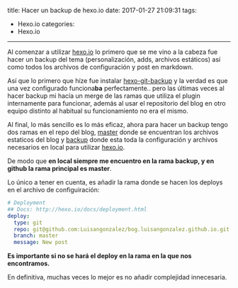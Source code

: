 title: Hacer un backup de hexo.io
date: 2017-01-27 21:09:31
tags:
  - Hexo.io
categories:
  - Hexo.io
---

Al comenzar a utilizar [hexo.io](https://hexo.io/) lo primero que se me vino a la cabeza fue hacer un backup del tema (personalización, adds, archivos estáticos) así como todos los archivos de configuración y post en markdown.

Así que lo primero que híze fue instalar [hexo-git-backup](https://github.com/coneycode/hexo-git-backup) y la verdad es que una vez configurado funciona**ba** perfectamente.. pero las últimas veces al hacer backup mi hacía un merge de las ramas que utiliza el plugin internamente para funcionar, además al usar el repositorio del blog en otro equipo distinto al habitual su funcionamiento no era el mismo.

Al final, lo más sencillo es lo más eficaz, ahora para hacer un backup tengo dos ramas en el repo del blog, [master](https://github.com/Luisangonzalez/blog.luisangonzalez.github.io) donde se encuentran los archivos estaticos del blog y [backup](https://github.com/Luisangonzalez/blog.luisangonzalez.github.io/tree/backup) donde esta toda la configuración y archivos necesarios en local para utilizar [hexo.io](https://hexo.io/).

De modo que **en local siempre me encuentro en la rama backup, y en github la rama principal es master**.

Lo único a tener en cuenta, es añadir la rama donde se hacen los deploys en el archivo de configuiración:

```yml
# Deployment
## Docs: http://hexo.io/docs/deployment.html
deploy:
  type: git
  repo: git@github.com:Luisangonzalez/bog.luisangonzalez.github.io.git
  branch: master
  message: New post
```
**Es importante si no se hará el deploy en la rama en la que nos encontramos.**

En definitiva, muchas veces lo mejor es no añadir complejidad innecesaria.

